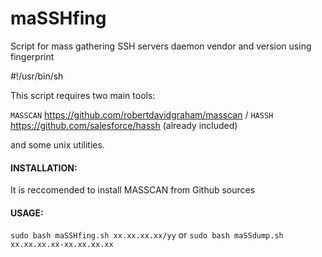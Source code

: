 # maSSHfing
Script for mass gathering SSH servers daemon vendor and version using fingerprint



#!/usr/bin/sh

This script requires two main tools:

`MASSCAN` https://github.com/robertdavidgraham/masscan /
`HASSH` https://github.com/salesforce/hassh (already included)

and some unix utilities.

#### INSTALLATION:

It is reccomended to install MASSCAN from Github sources




#### USAGE: 

`sudo bash maSSHfing.sh xx.xx.xx.xx/yy` or `sudo bash maSSdump.sh xx.xx.xx.xx-xx.xx.xx.xx` 



